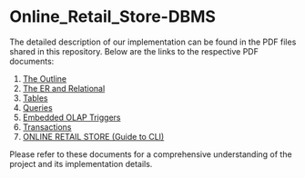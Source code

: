 # Online_Retail_Store-DBMS

The detailed description of our implementation can be found in the PDF files shared in this repository. Below are the links to the respective PDF documents:

1. [The Outline](The%20Outline.pdf)
2. [The ER and Relational](The%20ER%20and%20Relational.pdf)
3. [Tables](Tables.pdf)
4. [Queries](Queries.pdf)
5. [Embedded OLAP Triggers](Embedded%20OLAP%20Triggers.pdf)
6. [Transactions](Transactions.pdf)
7. [ONLINE RETAIL STORE (Guide to CLI)](ONLINE%20RETAIL%20STORE%20(Guide%20to%20CLI).pdf)

Please refer to these documents for a comprehensive understanding of the project and its implementation details.
